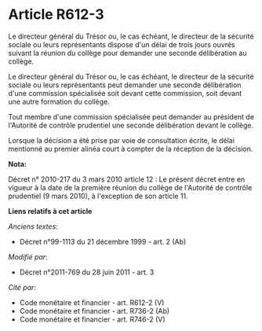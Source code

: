 # Article R612-3

Le directeur général du Trésor ou, le cas échéant, le directeur de la sécurité sociale ou leurs représentants dispose d'un
délai de trois jours ouvrés suivant la réunion du collège pour demander une seconde délibération au collège. 

Le directeur général du Trésor ou, le cas échéant, le directeur de la sécurité sociale ou leurs représentants peut demander
une seconde délibération d'une commission spécialisée soit devant cette commission, soit devant une autre formation du
collège. 

Tout membre d'une commission spécialisée peut demander au président de l'Autorité de contrôle prudentiel une seconde
délibération devant le collège. 

Lorsque la décision a été prise par voie de consultation écrite, le délai mentionné au premier alinéa court à compter de la
réception de la décision.

**Nota:**

Décret n° 2010-217 du 3 mars 2010 article 12 : Le présent décret entre en vigueur à la date de la première réunion du collège
de l'Autorité de contrôle prudentiel (9 mars 2010), à l'exception de son article 11.

**Liens relatifs à cet article**

_Anciens textes_:

  - Décret n°99-1113 du 21 décembre 1999 - art. 2 (Ab)

_Modifié par_:

  - Décret n°2011-769 du 28 juin 2011 - art. 3

_Cité par_:

  - Code monétaire et financier - art. R612-2 (V)
  - Code monétaire et financier - art. R736-2 (Ab)
  - Code monétaire et financier - art. R746-2 (V)
